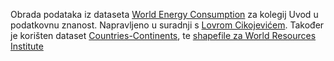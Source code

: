 Obrada podataka iz dataseta [World Energy Consumption](https://www.kaggle.com/datasets/pralabhpoudel/world-energy-consumption) za kolegij Uvod u podatkovnu znanost. Napravljeno u suradnji s [Lovrom Cikojevićem](https://github.com/LovreCikojevic120). Također je korišten dataset [Countries-Continents](https://github.com/dbouquin/IS_608/blob/master/NanosatDB_munging/Countries-Continents.csv), te [shapefile za World Resources Institute](https://github.com/wri/wri-bounds)

